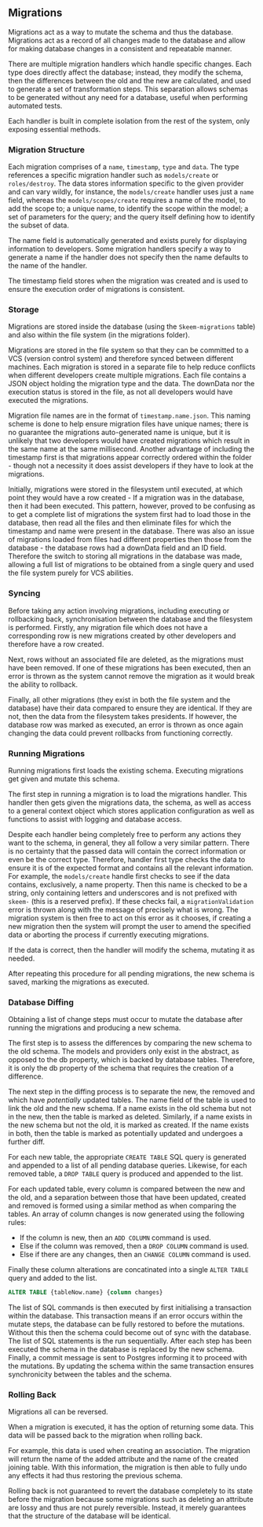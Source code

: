 ## Migrations

Migrations act as a way to mutate the schema and thus the database. Migrations act as a record of all changes made to the database and allow for making database changes in a consistent and repeatable manner.

There are multiple migration handlers which handle specific changes. Each type does directly affect the database; instead, they modify the schema, then the differences between the old and the new are calculated, and used to generate a set of transformation steps. This separation allows schemas to be generated without any need for a database, useful when performing automated tests.

Each handler is built in complete isolation from the rest of the system, only exposing essential methods.

### Migration Structure

Each migration comprises of a `name`, `timestamp`, `type` and `data`. The type references a specific migration handler such as `models/create` or `roles/destroy`. The data stores information specific to the given provider and can vary wildly, for instance, the `models/create` handler uses just a `name` field, whereas the `models/scopes/create` requires a name of the model, to add the scope to; a unique name, to identify the scope within the model; a set of parameters for the query; and the query itself defining how to identify the subset of data.

The name field is automatically generated and exists purely for displaying information to developers. Some migration handlers specify a way to generate a name if the handler does not specify then the name defaults to the name of the handler.

The timestamp field stores when the migration was created and is used to ensure the execution order of migrations is consistent.

### Storage

Migrations are stored inside the database (using the `Skeem-migrations` table) and also within the file system (in the migrations folder).

Migrations are stored in the file system so that they can be committed to a VCS (version control system) and therefore synced between different machines. Each migration is stored in a separate file to help reduce conflicts when different developers create multiple migrations. Each file contains a JSON object holding the migration type and the data. The downData nor the execution status is stored in the file, as not all developers would have executed the migrations.

Migration file names are in the format of `timestamp.name.json`. This naming scheme is done to help ensure migration files have unique names; there is no guarantee the migrations auto-generated name is unique, but it is unlikely that two developers would have created migrations which result in the same name at the same millisecond. Another advantage of including the timestamp first is that migrations appear correctly ordered within the folder - though not a necessity it does assist developers if they have to look at the migrations.

Initially, migrations were stored in the filesystem until executed, at which point they would have a row created - If a migration was in the database, then it had been executed. This pattern, however, proved to be confusing as to get a complete list of migrations the system first had to load those in the database, then read all the files and then eliminate files for which the timestamp and name were present in the database. There was also an issue of migrations loaded from files had different properties then those from the database - the database rows had a downData field and an ID field. Therefore the switch to storing all migrations in the database was made, allowing a full list of migrations to be obtained from a single query and used the file system purely for VCS abilities.

### Syncing

Before taking any action involving migrations, including executing or rollbacking back, synchronisation between the database and the filesystem is performed. Firstly, any migration file which does not have a corresponding row is new migrations created by other developers and therefore have a row created.

Next, rows without an associated file are deleted, as the migrations must have been removed. If one of these migrations has been executed, then an error is thrown as the system cannot remove the migration as it would break the ability to rollback.

Finally, all other migrations (they exist in both the file system and the database) have their data compared to ensure they are identical. If they are not, then the data from the filesystem takes presidents. If however, the database row was marked as executed, an error is thrown as once again changing the data could prevent rollbacks from functioning correctly.

### Running Migrations

Running migrations first loads the existing schema. Executing migrations get given and mutate this schema.

The first step in running a migration is to load the migrations handler. This handler then gets given the migrations data, the schema, as well as access to a general context object which stores application configuration as well as functions to assist with logging and database access.

Despite each handler being completely free to perform any actions they want to the schema, in general, they all follow a very similar pattern. There is no certainty that the passed data will contain the correct information or even be the correct type. Therefore, handler first type checks the data to ensure it is of the expected format and contains all the relevant information. For example, the `models/create` handle first checks to see if the data contains, exclusively, a name property. Then this name is checked to be a string, only containing letters and underscores and is not prefixed with `skeem-` (this is a reserved prefix). If these checks fail, a `migrationValidation` error is thrown along with the message of precisely what is wrong. The migration system is then free to act on this error as it chooses, if creating a new migration then the system will prompt the user to amend the specified data or aborting the process if currently executing migrations.

If the data is correct, then the handler will modify the schema, mutating it as needed.

After repeating this procedure for all pending migrations, the new schema is saved, marking the migrations as executed.

### Database Diffing

Obtaining a list of change steps must occur to mutate the database after running the migrations and producing a new schema.

The first step is to assess the differences by comparing the new schema to the old schema. The models and providers only exist in the abstract, as opposed to the db property, which is backed by database tables. Therefore, it is only the db property of the schema that requires the creation of a  difference.

The next step in the diffing process is to separate the new, the removed and which have _potentially_ updated tables. The name field of the table is used to link the old and the new schema. If a name exists in the old schema but not in the new, then the table is marked as deleted. Similarly, if a name exists in the new schema but not the old, it is marked as created. If the name exists in both, then the table is marked as potentially updated and undergoes a further diff.

For each new table, the appropriate `CREATE TABLE` SQL query is generated and appended to a list of all pending database queries. Likewise, for each removed table, a `DROP TABLE` query is produced and appended to the list.

For each updated table, every column is compared between the new and the old, and a separation between those that have been updated, created and removed is formed using a similar method as when comparing the tables. An array of column changes is now generated using the following rules:

- If the column is new, then an `ADD COLUMN` command is used.
- Else if the column was removed, then a `DROP COLUMN` command is used.
- Else if there are any changes, then an `CHANGE COLUMN` command is used.

Finally these column alterations are concatinated into a single `ALTER TABLE` query and added to the list.

```{.sql caption="The format of an ALTER TABLE query"}
ALTER TABLE {tableNow.name} {column changes}
```

The list of SQL commands is then executed by first initialising a transaction within the database. This transaction means if an error occurs within the mutate steps, the database can be fully restored to before the mutations. Without this then the schema could become out of sync with the database. The list of SQL statements is the run sequentially. After each step has been executed the schema in the database is replaced by the new schema. Finally, a commit message is sent to Postgres informing it to proceed with the mutations. By updating the schema within the same transaction ensures synchronicity between the tables and the schema.

### Rolling Back

Migrations all can be reversed.

When a migration is executed, it has the option of returning some data. This data will be passed back to the migration when rolling back.

For example, this data is used when creating an association. The migration will return the name of the added attribute and the name of the created joining table. With this information, the migration is then able to fully undo any effects it had thus restoring the previous schema.

Rolling back is not guaranteed to revert the database completely to its state before the migration because some migrations such as deleting an attribute are lossy and thus are not purely reversible. Instead, it merely guarantees that the structure of the database will be identical.
